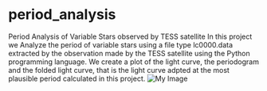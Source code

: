 # period_analysis
 Period Analysis of Variable Stars observed by TESS satellite
In this project we Analyze the period of variable stars using a file type lc0000.data extracted by the observation made by the TESS satellite using the Python programming language.
We create a plot of the light curve, the periodogram and the folded light curve, that is the light curve adpted at the most plausible period calculated in this project.
![My Image](Figure25.png)

